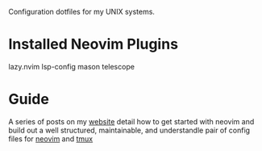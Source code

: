 Configuration dotfiles for my UNIX systems. 





# Installed Neovim Plugins 

lazy.nvim 
lsp-config
mason
telescope

# Guide

A series of posts on my [website](https://csimm.dev) detail how to get started with neovim and build out a well structured, maintainable, and understandle pair of config files for [neovim]() and [tmux]()

